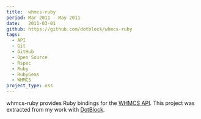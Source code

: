 ```yaml
---
title:  whmcs-ruby
period: Mar 2011 - May 2011
date:   2011-03-01
github: https://github.com/dotblock/whmcs-ruby
tags:
  - API
  - Git
  - GitHub
  - Open Source
  - Rspec
  - Ruby
  - RubyGems
  - WHMCS
project_type: oss
---
```


whmcs-ruby provides Ruby bindings for the [WHMCS API][]. This project was
extracted from my work with [DotBlock][].

[DotBlock]: https://www.dotblock.com/
[WHMCS API]: http://docs.whmcs.com/API:Functions
